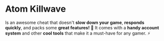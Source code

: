 # Atom Killwave 
Is an awesome cheat that doesn't **slow down your game**, **responds quickly**, and packs some **great features!** 🚀 
It comes with a **handy account system** and other **cool tools** that make it a must-have for any gamer. ⚡ 
